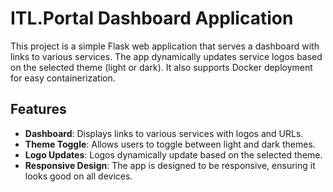 # ITL.Portal Dashboard Application

This project is a simple Flask web application that serves a dashboard with links to various services. The app dynamically updates service logos based on the selected theme (light or dark). It also supports Docker deployment for easy containerization.

## Features

- **Dashboard**: Displays links to various services with logos and URLs.
- **Theme Toggle**: Allows users to toggle between light and dark themes.
- **Logo Updates**: Logos dynamically update based on the selected theme.
- **Responsive Design**: The app is designed to be responsive, ensuring it looks good on all devices.